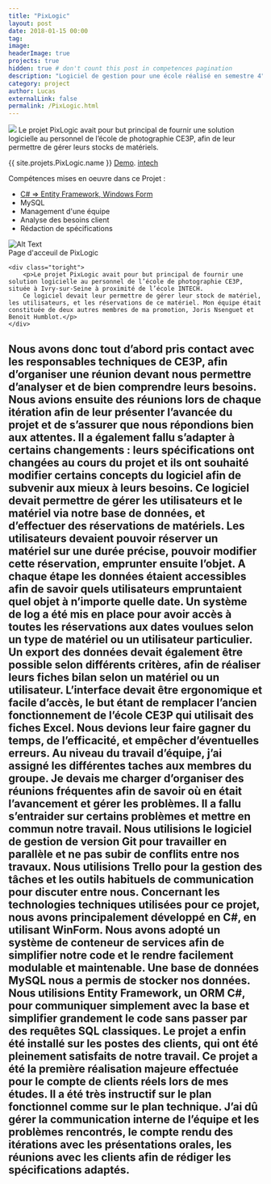 ```yaml
---
title: "PixLogic"
layout: post
date: 2018-01-15 00:00
tag:
image:
headerImage: true
projects: true
hidden: true # don't count this post in competences pagination
description: "Logiciel de gestion pour une école réalisé en semestre 4"
category: project
author: Lucas
externalLink: false
permalink: /PixLogic.html
---
```


<img src="{{ site.baseurl }}/images/pic03.jpg">
Le projet PixLogic avait pour but principal de fournir une solution logicielle au personnel de l’école de photographie CE3P, afin de leur permettre de gérer leurs stocks de matériels.


{{ site.projets.PixLogic.name }}
[Demo]({{site.projets.PixLogic.url}}).
[intech](www.intechinfo.fr)

Compétences mises en oeuvre dans ce Projet :

- [C# => Entity Framework, Windows Form]({{site.url}}/myportfolio/csharp)
- MySQL
- Management d'une équipe
- Analyse des besoins client
- Rédaction de spécifications


<div class="side-by-side">
    <div class="toleft">
      <img class="image" src="{{ site.url }}/{{ site.projets.PixLogic.image }}" alt="Alt Text">
      <figcaption class="caption">Page d'acceuil de PixLogic</figcaption>
    </div>

    <div class="toright">
        <p>Le projet PixLogic avait pour but principal de fournir une solution logicielle au personnel de l’école de photographie CE3P, située à Ivry-sur-Seine à proximité de l’école INTECH.
        Ce logiciel devait leur permettre de gérer leur stock de matériel, les utilisateurs, et les réservations de ce matériel. Mon équipe était constituée de deux autres membres de ma promotion, Joris Nsenguet et Benoit Humblot.</p>
    </div>
</div>


Nous avons donc tout d’abord pris contact avec les responsables techniques de CE3P, afin d’organiser une réunion devant nous permettre d’analyser et de bien comprendre leurs besoins. Nous avions ensuite des réunions lors de chaque itération afin de leur présenter l’avancée du projet et de s’assurer que nous répondions bien aux attentes. Il a également fallu s’adapter à certains changements : leurs spécifications ont changées au cours du projet et ils ont souhaité modifier certains concepts du logiciel afin de subvenir aux mieux à leurs besoins.
Ce logiciel devait permettre de gérer les utilisateurs et le matériel via notre base de données, et d’effectuer des réservations de matériels.
Les utilisateurs devaient pouvoir réserver un matériel sur une durée précise, pouvoir modifier cette réservation, emprunter ensuite l’objet. A chaque étape les données étaient accessibles afin de savoir quels utilisateurs empruntaient quel objet à n’importe quelle date. Un système de log a été mis en place pour avoir accès à toutes les réservations aux dates voulues selon un type de matériel ou un utilisateur particulier. Un export des données devait également être possible selon différents critères, afin de réaliser leurs fiches bilan selon un matériel ou un utilisateur.
L’interface devait être ergonomique et facile d’accès, le but étant de remplacer l’ancien fonctionnement de l’école CE3P qui utilisait des fiches Excel. Nous devions leur faire gagner du temps, de l’efficacité, et empêcher d’éventuelles erreurs.
Au niveau du travail d’équipe, j’ai assigné les différentes taches aux membres du groupe. Je devais me charger d’organiser des réunions fréquentes afin de savoir où en était l’avancement et gérer les problèmes. Il a fallu s’entraider sur certains problèmes et mettre en commun notre travail. Nous utilisions le logiciel de gestion de version Git pour travailler en parallèle et ne pas subir de conflits entre nos travaux. Nous utilisions Trello pour la gestion des tâches et les outils habituels de communication pour discuter entre nous.
Concernant les technologies techniques utilisées pour ce projet, nous avons principalement développé en C#, en utilisant WinForm. Nous avons adopté un système de conteneur de services afin de simplifier notre code et le rendre facilement modulable et maintenable.
Une base de données MySQL nous a permis de stocker nos données. Nous utilisions Entity Framework, un ORM C#, pour communiquer simplement avec la base et simplifier grandement le code sans passer par des requêtes SQL classiques.
Le projet a enfin été installé sur les postes des clients, qui ont été pleinement satisfaits de notre travail. Ce projet a été la première réalisation majeure effectuée pour le compte de clients réels lors de mes études. Il a été très instructif sur le plan fonctionnel comme sur le plan technique.
J’ai dû gérer la communication interne de l’équipe et les problèmes rencontrés, le compte rendu des itérations avec les présentations orales, les réunions avec les clients afin de rédiger les spécifications adaptés.
---

